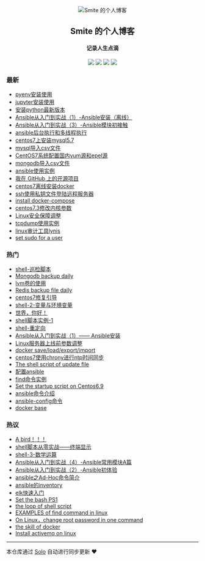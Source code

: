 <p align="center"><img alt="Smite 的个人博客" src="https://static.b3log.org/images/brand/solo-32.png"></p><h2 align="center">
Smite 的个人博客
</h2>

<h4 align="center">记录人生点滴</h4>
<p align="center"><a title="Smite 的个人博客" target="_blank" href="https://github.com/SmiteLi/solo-blog"><img src="https://img.shields.io/github/last-commit/SmiteLi/solo-blog.svg?style=flat-square&color=FF9900"></a>
<a title="GitHub repo size in bytes" target="_blank" href="https://github.com/SmiteLi/solo-blog"><img src="https://img.shields.io/github/repo-size/SmiteLi/solo-blog.svg?style=flat-square"></a>
<a title="Solo Version" target="_blank" href="https://github.com/b3log/solo/releases"><img src="https://img.shields.io/badge/solo-3.6.5-f1e05a.svg?style=flat-square&color=blueviolet"></a>
<a title="Hits" target="_blank" href="https://github.com/b3log/hits"><img src="https://hits.b3log.org/SmiteLi/solo-blog.svg"></a></p>

### 最新

* [pyenv安装使用](https://smite.site/articles/2019/10/18/1571382043989.html)
* [jupyter安装使用](https://smite.site/articles/2019/10/18/1571380330907.html)
* [安装python最新版本](https://smite.site/articles/2019/10/18/1571378403620.html)
* [Ansible从入门到实战（1）-Ansible安装（离线）](https://smite.site/articles/2019/10/10/1570690567322.html)
* [Ansible从入门到实战（3）-Ansible模块初接触](https://smite.site/articles/2019/10/08/1570533045056.html)
* [ansible后台执行和多线程执行](https://smite.site/articles/2019/10/08/1570532905403.html)
* [centos7上安装mysql5.7](https://smite.site/articles/2019/10/07/1570448499092.html)
* [mysql导入csv文件](https://smite.site/articles/2019/10/07/1570448123854.html)
* [CentOS7系统配置国内yum源和epel源](https://smite.site/articles/2019/10/06/1570371750410.html)
* [mongodb导入csv文件](https://smite.site/articles/2019/10/06/1570366831069.html)
* [ansible使用实例](https://smite.site/articles/2019/10/06/1570344613660.html)
* [我在 GitHub 上的开源项目](https://smite.site/my-github-repos)
* [centos7离线安装docker](https://smite.site/articles/2019/09/29/1569739159551.html)
* [ssh使用私钥文件登陆远程服务器](https://smite.site/articles/2019/09/27/1569577416252.html)
* [install docker-compose](https://smite.site/articles/2019/09/26/1569486682446.html)
* [centos7.3修改内核参数](https://smite.site/articles/2019/09/24/1569309048141.html)
* [Linux安全保障调整](https://smite.site/articles/2019/09/21/1569037816233.html)
* [tcpdump使用实例](https://smite.site/articles/2019/09/20/1568976053479.html)
* [linux审计工具lynis](https://smite.site/articles/2019/09/20/1568948341218.html)
* [set sudo for a user](https://smite.site/articles/2019/09/19/1568900626840.html)

### 热门

* [shell-巡检脚本](https://smite.site/articles/2019/07/19/1563519431599.html)
* [Mongodb backup daily](https://smite.site/articles/2019/09/11/1568187187538.html)
* [lvm卷的使用](https://smite.site/articles/2019/07/22/1563798784406.html)
* [Redis backup file daily](https://smite.site/articles/2019/09/12/1568255347994.html)
* [centos7修复引导](https://smite.site/articles/2019/06/11/1560227801329.html)
* [shell-2-变量与环境变量](https://smite.site/articles/2019/07/20/1563601922040.html)
* [世界，你好！](https://smite.site/hello-solo)
* [shell脚本实例-1](https://smite.site/articles/2019/06/11/1560246472451.html)
* [shell-重定向](https://smite.site/articles/2019/07/20/1563616493883.html)
* [Ansible从入门到实战（1）—— Ansible安装](https://smite.site/articles/2019/09/02/1567406217520.html)
* [Linux服务器上线前参数调整](https://smite.site/articles/2019/08/31/1567254500496.html)
* [docker save/load/export/import](https://smite.site/articles/2019/09/16/1568627164223.html)
* [centos7使用chrony进行ntp时间同步](https://smite.site/articles/2019/06/12/1560329546479.html)
* [The shell script of update file](https://smite.site/articles/2019/09/09/1568034492008.html)
* [配置ansible](https://smite.site/articles/2019/09/02/1567406823399.html)
* [find命令实例](https://smite.site/articles/2019/08/31/1567210719944.html)
* [Set the startup script on Centos6.9](https://smite.site/articles/2019/09/10/1568087831690.html)
* [ansible命令介绍](https://smite.site/articles/2019/09/02/1567408516348.html)
* [ansible-config命令](https://smite.site/articles/2019/09/02/1567408812395.html)
* [docker base](https://smite.site/articles/2019/09/16/1568615119140.html)

### 热议

* [A bird！！！](https://smite.site/articles/2019/06/10/1560176729708.html)
* [shell脚本从零实战——终端显示](https://smite.site/articles/2019/07/16/1563287012292.html)
* [shell-3-数学运算](https://smite.site/articles/2019/07/20/1563615184000.html)
* [Ansible从入门到实战（4）-Ansible常用模块A篇](https://smite.site/articles/2019/09/02/1567383979702.html)
* [Ansible从入门到实战（2）-Ansible初体验](https://smite.site/articles/2019/09/02/1567408258989.html)
* [ansible之Ad-Hoc命令简介](https://smite.site/articles/2019/09/02/1567408897272.html)
* [ansible的inventory](https://smite.site/articles/2019/09/02/1567415545793.html)
* [elk快速入门](https://smite.site/articles/2019/09/04/1567578582388.html)
* [Set the bash PS1](https://smite.site/articles/2019/09/05/1567672512586.html)
* [the loop of shell script](https://smite.site/articles/2019/09/05/1567674411515.html)
* [EXAMPLES of find command in linux](https://smite.site/articles/2019/09/08/1567951229098.html)
* [On Linux，change root password in one command](https://smite.site/articles/2019/09/12/1568273318782.html)
* [the skill of docker](https://smite.site/articles/2019/09/16/1568616618160.html)
* [Install activemq on linux](https://smite.site/articles/2019/09/18/1568787655839.html)

---

本仓库通过 [Solo](https://github.com/b3log/solo) 自动进行同步更新 ❤️ 